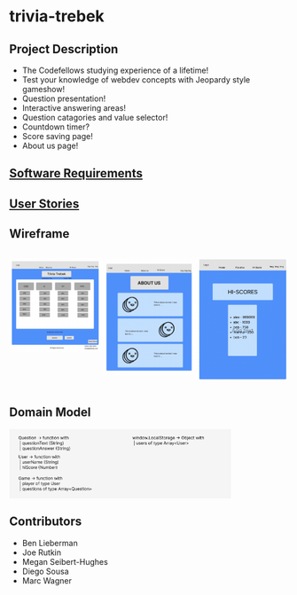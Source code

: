 # trivia-trebek

## Project Description

- The Codefellows studying experience of a lifetime!
- Test your knowledge of webdev concepts with Jeopardy style gameshow!
- Question presentation!
- Interactive answering areas!
- Question catagories and value selector!
- Countdown timer?
- Score saving page!
- About us page!

## [Software Requirements](softwarerequirements.md)

## [User Stories](projectprep4.md)

## Wireframe

<div style = "display: flex">

  <img  src="./wireframe/index.png"
        alt="homepage wireframe"
        width= "300px"/>

  <img  src="./wireframe/about-us.png"
        alt="homepage wireframe"
        width= "300px"/>

  <img  src="./wireframe/hi-score.png"
        alt="homepage wireframe"
        width= "300px"/>
</div>

## Domain Model

<div style = "display: flex">
  <img src="./wireframe/domain_model_snip.png"
       alt="domain model for jeopardy game"
       width="400px"/>
</div>

## Contributors

- Ben Lieberman
- Joe Rutkin
- Megan Seibert-Hughes
- Diego Sousa
- Marc Wagner
